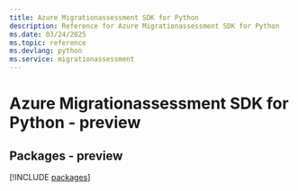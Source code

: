 ```yaml
---
title: Azure Migrationassessment SDK for Python
description: Reference for Azure Migrationassessment SDK for Python
ms.date: 03/24/2025
ms.topic: reference
ms.devlang: python
ms.service: migrationassessment
---
```

# Azure Migrationassessment SDK for Python - preview
## Packages - preview
[!INCLUDE [packages](migrationassessment-index.md)]